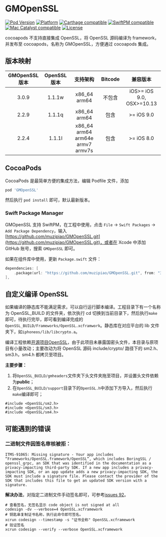 # GMOpenSSL

[![Pod Version](https://img.shields.io/badge/pod-3.0.3-blue)](https://cocoapods.org/pods/GMOpenSSL)
[![Platform](https://img.shields.io/badge/platform-ios%20%7C%20osx-lightgrey)](https://cocoapods.org/pods/GMOpenSSL)
[![Carthage compatible](https://img.shields.io/badge/Carthage-compatible-brightgreen.svg)](https://github.com/muzipiao/GMOpenSSL)
[![SwiftPM compatible](https://img.shields.io/badge/SwiftPM-compatible-brightgreen.svg)](https://swift.org/package-manager/)
[![Mac Catalyst compatible](https://img.shields.io/badge/Catalyst-compatible-brightgreen.svg)](https://developer.apple.com/documentation/xcode/creating_a_mac_version_of_your_ipad_app/)
[![License](https://img.shields.io/badge/license-MIT-green)](https://cocoapods.org/pods/GMOpenSSL)

cocoapods 不支持直接集成 OpenSSL，将 OpenSSL 源码编译为 framework，并发布至 cocoapods，名称为 GMOpenSSL，方便通过 cocoapods 集成。

## 版本映射

|GMOpenSSL 版本|OpenSSL 版本|支持架构|Bitcode|兼容版本|
|:---:|:---:|:---:|:---:|:---:|
|3.0.9|1.1.1w|x86_64 arm64|不包含|iOS>= iOS 9.0, OSX>=10.13|
|2.2.9|1.1.1q|x86_64 arm64|包含|>= iOS 9.0|
|2.2.4|1.1.1l|x86_64 arm64 arm64e armv7 armv7s|包含|>= iOS 8.0|

## CocoaPods

CocoaPods 是最简单方便的集成方法，编辑 Podfile 文件，添加

```ruby
pod 'GMOpenSSL'
```

然后执行 `pod install` 即可，默认最新版本。

### Swift Package Manager

GMOpenSSL 支持 SwiftPM，在工程中使用，点击 `File` -> `Swift Packages` -> `Add Package Dependency`，输入 [https://github.com/muzipiao/GMOpenSSL.git](https://github.com/muzipiao/GMOpenSSL.git)，或者在 Xcode 中添加 GitHub 账号，搜索 `GMOpenSSL` 即可。

如果在组件库中使用，更新 `Package.swift` 文件：

```swift
dependencies: [
    .package(url: "https://github.com/muzipiao/GMOpenSSL.git", from: "3.0.3")
],
```

## 自定义编译 OpenSSL

如果编译的静态库不能满足需求，可以自行运行脚本编译。工程目录下有一个名称为 OpenSSL_BUILD 的文件夹，依次执行 cd 切换到当前目录下，然后执行`make`即可，待执行完毕，即可看到编译完成的 `OpenSSL_BUILD/Frameworks/OpenSSL.xcframwork`。静态库在对应平台的 lib 文件夹下，如`iphoneos/lib/libcrypto.a`。

编译工程依赖[开源项目OpenSSL](https://github.com/krzyzanowskim/OpenSSL)，由于此项目未暴露国密头文件，本目录与原项目有小量改动；主要改动为将 OpenSSL 源码 include/crypto/ 路径下的 sm2.h、sm3.h，sm4.h 都拷贝至项目。

**主要步骤：**

1. 将`OpenSSL_BUILD/gmheaders`文件夹下头文件夹拖至项目，并设置头文件依赖为**public**；
2. 在`OpenSSL_BUILD/support`目录下的`OpenSSL.h`中添加下方导入，然后执行`make`编译即可；

```objc
#include <OpenSSL/sm2.h>
#include <OpenSSL/sm3.h>
#include <OpenSSL/sm4.h>
```

## 可能遇到的错误

### 二进制文件因签名审核被拒：

```text
ITMS-91065: Missing signature - Your app includes “Frameworks/OpenSSL.framework/OpenSSL”, which includes BoringSSL / openssl_grpc, an SDK that was identified in the documentation as a privacy-impacting third-party SDK. If a new app includes a privacy-impacting SDK, or an app update adds a new privacy-impacting SDK, the SDK must include a signature file. Please contact the provider of the SDK that includes this file to get an updated SDK version with a signature.
```

**解决办法**，对指定二进制文件手动签名即可，可参考[issues 92](https://github.com/muzipiao/GMObjC/issues/92)。

```shell
# 查看签名，无签名显示 code object is not signed at all
codesign -dv --verbose=4 OpenSSL.xcframework
# 钥匙串复制证书名称，执行此命令即可签名。
xcrun codesign --timestamp -s "证书全称" OpenSSL.xcframework
# 验证签名
xcrun codesign --verify --verbose OpenSSL.xcframework
```
